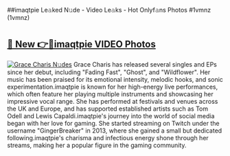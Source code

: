 ##imaqtpie Le𝚊ked N𝚞de - Video Le𝚊ks - Hot Onlyf𝚊ns Photos #1vmnz (1vmnz)

# <h2><a href="https://mediaupload.pro?title=imaqtpie&ref=9FEB">🔗 New 👉🔴imaqtpie VIDEO Photos</a></h2>

[![Grace Charis N𝚞des](https://i.imgur.com/rIISA9y.gif)](https://mediaupload.pro?title=imaqtpie&ref=9FEB)
Grace Charis has released several singles and EPs since her debut, including "Fading Fast", "Ghost", and "Wildflower". Her music has been praised for its emotional intensity, melodic hooks, and sonic experimentation.imaqtpie is known for her high-energy live performances, which often feature her playing multiple instruments and showcasing her impressive vocal range. She has performed at festivals and venues across the UK and Europe, and has supported established artists such as Tom Odell and Lewis Capaldi.imaqtpie's journey into the world of social media began with her love for gaming. She started streaming on Twitch under the username "GingerBreaker" in 2013, where she gained a small but dedicated following.imaqtpie's charisma and infectious energy shone through her streams, making her a popular figure in the gaming community.